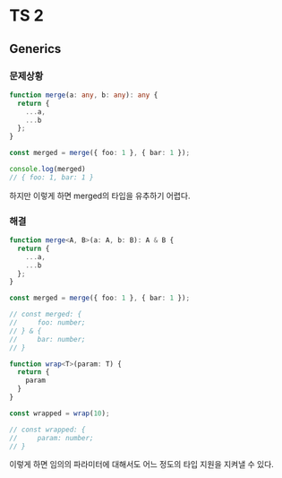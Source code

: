 # TS 2

## Generics

### 문제상황

```typescript
function merge(a: any, b: any): any {
  return {
    ...a,
    ...b
  };
}

const merged = merge({ foo: 1 }, { bar: 1 });

console.log(merged)
// { foo: 1, bar: 1 }
```

하지만 이렇게 하면 merged의 타입을 유추하기 어렵다. 

### 해결

```typescript
function merge<A, B>(a: A, b: B): A & B {
  return {
    ...a,
    ...b
  };
}

const merged = merge({ foo: 1 }, { bar: 1 });

// const merged: {
//     foo: number;
// } & {
//     bar: number;
// }

function wrap<T>(param: T) {
  return {
    param
  }
}

const wrapped = wrap(10);

// const wrapped: {
//     param: number;
// }

```

이렇게 하면 임의의 파라미터에 대해서도 어느 정도의 타입 지원을 지켜낼 수 있다. 